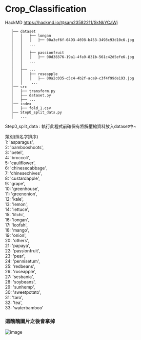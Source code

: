 # Crop_Classification

HackMD https://hackmd.io/@sam23582211/SkNkYCaWj
```
   ├── dataset
   │   │   ├── longan
   │   │   │   ├── 00a3ef6f-0493-4698-b453-3498c93d10c6.jpg
   │   │   ...
   │   │ 
   │   │   ├── passionfruit
   │   │   │   ├── 00d38376-19a1-4fa0-831b-561c42d5efe6.jpg
   │   │   ...
   │   │   
   │   ├── ...
   │   │   ├── roseapple
   │   │   │   ├── 00a2c035-c5c4-4b2f-aca9-c3f4f99de193.jpg
   │   │    ...
   ├── src
   │   ├── transform.py
   │   ├── dataset.py
   │   ├── ...
   ├── index
   │   ├── fold_1.csv
   ├── Step0_split_data.py
   │   ...
```
Step0_split_data : 執行此程式前確保有將解壓縮資料放入dataset中~

類別(照名字排序)  
1: 'asparagus',  
2: 'bambooshoots',  
3: 'betel',  
4: 'broccoli',  
5: 'cauliflower',  
6: 'chinesecabbage',  
7: 'chinesechives',  
8: 'custardapple',  
9: 'grape',  
10: 'greenhouse',  
11: 'greenonion',  
12: 'kale',  
13: 'lemon',  
14: 'lettuce',  
15: 'litchi',  
16: 'longan',  
17: 'loofah',  
18: 'mango',  
19: 'onion',  
20: 'others',  
21: 'papaya',  
22: 'passionfruit',  
23: 'pear',  
24: 'pennisetum',  
25: 'redbeans',  
26: 'roseapple',  
27: 'sesbania',  
28: 'soybeans',  
29: 'sunhemp',  
30: 'sweetpotato',  
31: 'taro',  
32: 'tea',  
33: 'waterbamboo'  

### 這醜醜圖片之後會拿掉
![image](https://user-images.githubusercontent.com/93210989/192424422-f5863734-4a9d-4023-9fa8-add7c4d1741d.png)  
